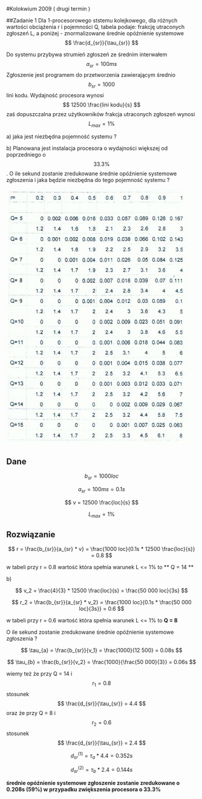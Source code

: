 #Kolokwium 2009 ( drugi termin )

##Zadanie 1
Dla 1-procesorowego ststemu kolejkowego, dla różnych wartości obciążenia r i pojemności Q, tabela podaje:
frakcję utraconych zgłoszeń L, a poniżej - znormalizowane średnie opóźnienie systemowe $$ \frac{d_{sr}}{\tau_{sr}} $$

Do systemu przybywa strumień zgłoszeń ze średnim interwałem $$ a_{sr} = 100ms $$ Zgłoszenie jest programem do przetworzenia zawierającym średnio
$$ b_{sr} = 1000 $$ lini kodu. Wydajność procesora wynosi $$ 12500 \frac{lini kodu}{s} $$ zaś dopuszczalna przez użytkowników frakcja utraconych zgłoszeń wynosi 
$$ L_{max} = 1 \% $$

a) jaka jest niezbędna pojemność systemu ?

b) Planowana jest instalacja procesora o wydajności większej od poprzedniego o $$ 33.3 \% $$. 
O ile sekund zostanie zredukowane średnie opóźnienie systemowe zgłoszenia i jaka będzie niezbędna do tego pojemność systemu ?

![tab](tab.jpg "tab")

## Dane

$$ b_{sr} = 1000 loc $$

$$ a_{sr} = 100ms = 0.1 s $$

$$ v = 12500 \frac{loc}{s} $$ 

$$ L_{max} = 1 \% $$

## Rozwiązanie

$$ r = \frac{b_{sr}}{a_{sr} * v} = \frac{1000 loc}{0.1s * 12500 \frac{loc}{s}} = 0.8 $$

w tabeli przy r = 0.8 wartość która spełnia warunek L <= 1% to ** Q = 14 **

b)

$$ v_2 = \frac{4}{3} * 12500 \frac{loc}{s} = \frac{50 000 loc}{3s} $$

$$ r_2 = \frac{b_{sr}}{a_{sr} * v_2} = \frac{1000 loc}{0.1s * \frac{50 000 loc}{3s}} = 0.6 $$
 
w tabeli przy r = 0.6 wartość która spełnia warunek L <= 1% to **Q = 8**

O ile sekund zostanie zredukowane średnie opóźnienie systemowe zgłoszenia ?

$$ \tau_{a} = \frac{b_{sr}}{v_1} = \frac{1000}{12 500} = 0.08s $$

$$ \tau_{b} = \frac{b_{sr}}{v_2} = \frac{1000}{\frac{50 000}{3}} = 0.06s $$

wiemy też że przy Q = 14 i $$ r_1 = 0.8 $$ stosunek $$ \frac{d_{sr}}{\tau_{sr}} = 4.4 $$ 
oraz że przy Q = 8 i $$ r_2 = 0.6 $$ stosunek $$ \frac{d_{sr}}{\tau_{sr}} = 2.4 $$ 

$$ d^{(1)}_{sr} = \tau_a * 4.4 = 0.352s $$

$$ d^{(2)}_{sr} = \tau_b * 2.4 = 0.144s $$

**średnie opóźnienie systemowe zgłoszenie zostanie zredukowane o 0.208s (59%) w przypadku zwiększenia procesora o 33.3%**